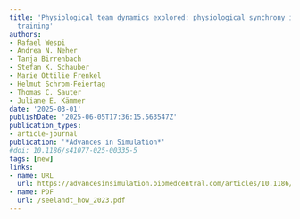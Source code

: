 ```yaml
---
title: 'Physiological team dynamics explored: physiological synchrony in medical simulation
  training'
authors:
- Rafael Wespi
- Andrea N. Neher
- Tanja Birrenbach
- Stefan K. Schauber
- Marie Ottilie Frenkel
- Helmut Schrom-Feiertag
- Thomas C. Sauter
- Juliane E. Kämmer
date: '2025-03-01'
publishDate: '2025-06-05T17:36:15.563547Z'
publication_types:
- article-journal
publication: '*Advances in Simulation*'
#doi: 10.1186/s41077-025-00335-5
tags: [new]
links:
- name: URL
  url: https://advancesinsimulation.biomedcentral.com/articles/10.1186/s41077-025-00335-5
- name: PDF
  url: /seelandt_how_2023.pdf
---
```

